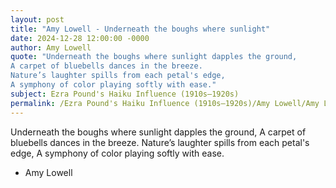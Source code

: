 ```yaml
---
layout: post
title: "Amy Lowell - Underneath the boughs where sunlight"
date: 2024-12-28 12:00:00 -0000
author: Amy Lowell
quote: "Underneath the boughs where sunlight dapples the ground,
A carpet of bluebells dances in the breeze.
Nature’s laughter spills from each petal's edge,
A symphony of color playing softly with ease."
subject: Ezra Pound's Haiku Influence (1910s–1920s)
permalink: /Ezra Pound's Haiku Influence (1910s–1920s)/Amy Lowell/Amy Lowell - Underneath the boughs where sunlight
---
```


Underneath the boughs where sunlight dapples the ground,
A carpet of bluebells dances in the breeze.
Nature’s laughter spills from each petal's edge,
A symphony of color playing softly with ease.

- Amy Lowell
